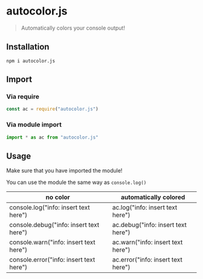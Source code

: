 # autocolor.js

> Automatically colors your console output!

## Installation

```console
npm i autocolor.js
```

## Import

### Via require
```javascript
const ac = require("autocolor.js")
```

### Via module import
```javascript
import * as ac from "autocolor.js"
```

## Usage

Make sure that you have imported the module! 

You can use the module the same way as `console.log()` 

| no color                                | automatically colored              |
| --------------------------------------- | ---------------------------------- |
| console.log("info: insert text here")   | ac.log("info: insert text here")   |
| console.debug("info: insert text here") | ac.debug("info: insert text here") |
| console.warn("info: insert text here")  | ac.warn("info: insert text here")  |
| console.error("info: insert text here") | ac.error("info: insert text here") |
